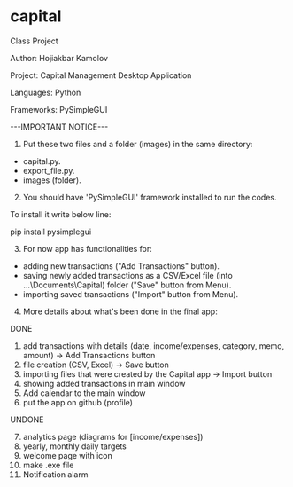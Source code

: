 # capital
 Class Project

Author: Hojiakbar Kamolov

Project: Capital Management Desktop Application

Languages: Python

Frameworks: PySimpleGUI



---IMPORTANT NOTICE---

1. Put these two files and a folder (images) in the same directory:
- capital.py.
- export_file.py.
- images (folder).



2. You should have 'PySimpleGUI' framework installed to run the codes. 

To install it write below line:

pip install pysimplegui



3. For now app has functionalities for:

- adding new transactions ("Add Transactions" button).
- saving newly added transactions as a CSV/Excel file (into \...\Documents\Capital) folder ("Save" button from Menu).
- importing saved transactions ("Import" button from Menu).




4. More details about what's been done in the final app:

DONE

1. add transactions with details (date, income/expenses, category, memo, amount) -> Add Transactions button
2. file creation (CSV, Excel) -> Save button
3. importing files that were created by the Capital app -> Import button
4. showing added transactions in main window
5. Add calendar to the main window
6. put the app on github (profile)

UNDONE

7. analytics page (diagrams for [income/expenses])
8. yearly, monthly daily targets
9. welcome page with icon
10. make .exe file
11. Notification alarm
